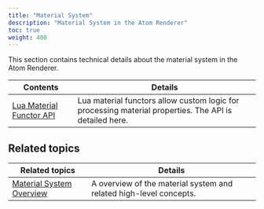```yaml
---
title: "Material System"
description: "Material System in the Atom Renderer"
toc: true
weight: 400
---
```


This section contains technical details about the material system in the Atom Renderer.

| Contents                        | Details |
|---------------------------------|---------|
| [Lua Material Functor API](lua-material-functor-api.md) | Lua material functors allow custom logic for processing material properties. The API is detailed here. |

## Related topics

| Related topics | Details | 
|---|---|
| [Material System Overview](/docs/atom-guide/look-dev/materials/material-system/) | A overview of the material system and related high-level concepts. |
